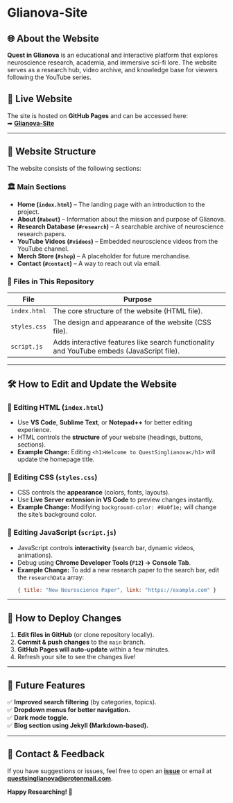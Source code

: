 # Glianova-Site

## 🌐 About the Website
**Quest in Glianova** is an educational and interactive platform that explores neuroscience research, academia, and immersive sci-fi lore. The website serves as a research hub, video archive, and knowledge base for viewers following the YouTube series.

## 🔗 Live Website
The site is hosted on **GitHub Pages** and can be accessed here:  
➡ **[Glianova-Site](https://quests-in-glianova.github.io/glianova-site/)**

---

## 📂 Website Structure
The website consists of the following sections:

### 🏛 Main Sections
- **Home (`index.html`)** – The landing page with an introduction to the project.
- **About (`#about`)** – Information about the mission and purpose of Glianova.
- **Research Database (`#research`)** – A searchable archive of neuroscience research papers.
- **YouTube Videos (`#videos`)** – Embedded neuroscience videos from the YouTube channel.
- **Merch Store (`#shop`)** – A placeholder for future merchandise.
- **Contact (`#contact`)** – A way to reach out via email.

### 📂 Files in This Repository
| File | Purpose |
|------|---------|
| `index.html` | The core structure of the website (HTML file). |
| `styles.css` | The design and appearance of the website (CSS file). |
| `script.js` | Adds interactive features like search functionality and YouTube embeds (JavaScript file). |

---

## 🛠 How to Edit and Update the Website

### 🔹 Editing HTML (`index.html`)
- Use **VS Code**, **Sublime Text**, or **Notepad++** for better editing experience.
- HTML controls the **structure** of your website (headings, buttons, sections).
- **Example Change:** Editing `<h1>Welcome to QuestSinglianova</h1>` will update the homepage title.

### 🔹 Editing CSS (`styles.css`)
- CSS controls the **appearance** (colors, fonts, layouts).
- Use **Live Server extension in VS Code** to preview changes instantly.
- **Example Change:** Modifying `background-color: #0a0f1e;` will change the site’s background color.

### 🔹 Editing JavaScript (`script.js`)
- JavaScript controls **interactivity** (search bar, dynamic videos, animations).
- Debug using **Chrome Developer Tools (`F12`) → Console Tab**.
- **Example Change:** To add a new research paper to the search bar, edit the `researchData` array:
  ```js
  { title: "New Neuroscience Paper", link: "https://example.com" }
  ```

---

## 🚀 How to Deploy Changes
1. **Edit files in GitHub** (or clone repository locally).
2. **Commit & push changes** to the `main` branch.
3. **GitHub Pages will auto-update** within a few minutes.
4. Refresh your site to see the changes live!

---

## 📝 Future Features
✅ **Improved search filtering** (by categories, topics).  
✅ **Dropdown menus for better navigation.**  
✅ **Dark mode toggle.**  
✅ **Blog section using Jekyll (Markdown-based).**  

---

## 📩 Contact & Feedback
If you have suggestions or issues, feel free to open an **[issue](https://github.com/your-repo/issues)** or email at **questsinglianova@protonmail.com**.

**Happy Researching! 🚀**

